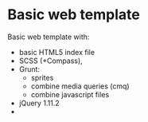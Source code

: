 # Basic web template
Basic web template with:
- basic HTML5 index file
- SCSS (+Compass),
- Grunt:
  - sprites
  - combine media queries (cmq) 
  - combine javascript files
- jQuery 1.11.2
- 

